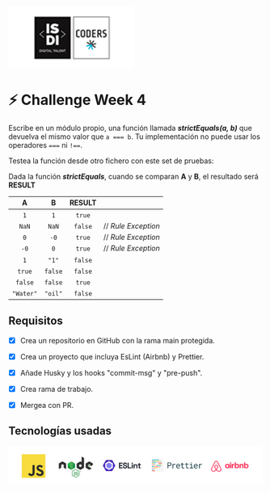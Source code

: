 ![Logos of used technologies](/assets/isdi_logo.jpg)

# :zap: Challenge Week 4

Escribe en un módulo propio, una función llamada **_strictEquals(a, b)_** que devuelva el mismo valor que `a === b`. Tu implementación no puede usar los operadores `===` ni `!==`.

Testea la función desde otro fichero con este set de pruebas:

Dada la función **_strictEquals_**, cuando se comparan **A** y **B**, el resultado será **RESULT**

|     A     |    B    | RESULT  |                     |
| :-------: | :-----: | :-----: | :------------------ |
|    `1`    |   `1`   | `true`  |                     |
|   `NaN`   |  `NaN`  | `false` | // _Rule Exception_ |
|    `0`    |  `-0`   | `true`  | // _Rule Exception_ |
|   `-0`    |   `0`   | `true`  | // _Rule Exception_ |
|    `1`    |  `"1"`  | `false` |                     |
|  `true`   | `false` | `false` |                     |
|  `false`  | `false` | `true`  |                     |
| `"Water"` | `"oil"` | `false` |                     |

## Requisitos

-   [x] Crea un repositorio en GitHub con la rama main protegida.

-   [x] Crea un proyecto que incluya EsLint (Airbnb) y Prettier.

-   [x] Añade Husky y los hooks "commit-msg" y "pre-push".

-   [x] Crea rama de trabajo.

-   [x] Mergea con PR.

## Tecnologías usadas

![Logos of used technologies](/assets/tech_logos.jpg)
